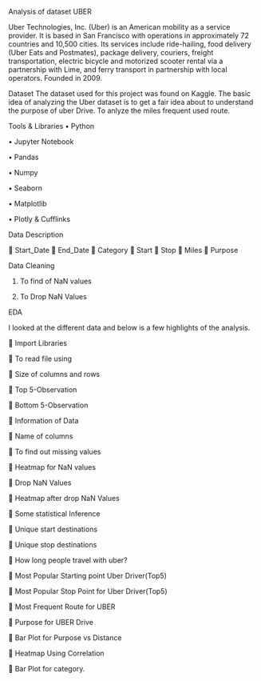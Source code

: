 Analysis of dataset UBER  



Uber Technologies, Inc. (Uber) is an American mobility as a service provider. It is based in San Francisco with operations in approximately 72 countries and 10,500 cities. Its services include ride-hailing, food delivery (Uber Eats and Postmates), package delivery, couriers, freight transportation, electric bicycle and motorized scooter rental via a partnership with Lime, and ferry transport in partnership with local operators. Founded in 2009. 
 
Dataset 
The dataset used for this project was found on Kaggle. The basic idea of analyzing the Uber dataset is to get a fair idea about to understand the purpose of uber Drive. To anlyze the miles frequent used route. 
 
 
 
Tools & Libraries 
• Python 

• Jupyter Notebook 

• Pandas

• Numpy

• Seaborn

• Matplotlib

• Plotly & Cufflinks 
 
Data Description 
 
 Start_Date  End_Date  Category  Start  Stop  Miles  Purpose 
 
 
Data Cleaning 

1) To find of NaN values 

2) To Drop NaN Values 
 
 

 
EDA 

I looked at the different data and below is a few highlights of the analysis. 

 Import Libraries 

 To read file using  

 Size of columns and rows 

 Top 5-Observation 

 Bottom 5-Observation 

 Information of Data 

 Name of columns 

 To find out missing values 

 Heatmap for NaN values 

 Drop NaN Values 

 Heatmap after drop  NaN Values 

 Some statistical Inference 

 Unique start destinations 

 Unique  stop destinations 

 How long people travel with uber? 

 Most Popular Starting point Uber Driver(Top5) 

 Most Popular Stop Point for Uber Driver(Top5) 

 Most Frequent Route for UBER 

 Purpose for UBER Drive 


 Bar Plot for Purpose vs Distance 

 Heatmap Using Correlation 

 Bar Plot for category.
